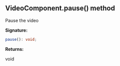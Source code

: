 
## VideoComponent.pause() method

Pause the video

**Signature:**

```typescript
pause(): void;
```
**Returns:**

void

